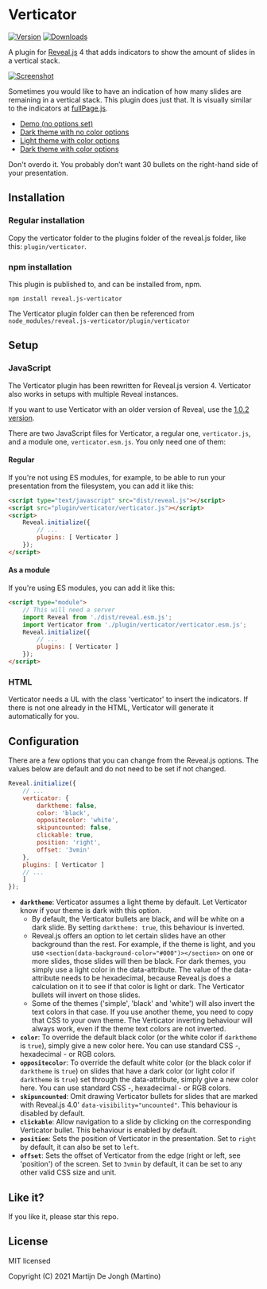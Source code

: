 # Verticator

[![Version](https://img.shields.io/npm/v/reveal.js-verticator)]() [![Downloads](https://img.shields.io/npm/dt/reveal.js-verticator)]()

A plugin for [Reveal.js](https://revealjs.com) 4 that adds indicators to show the amount of slides in a vertical stack. 

[![Screenshot](https://martinomagnifico.github.io/reveal.js-verticator/screenshot.png)](https://martinomagnifico.github.io/reveal.js-verticator/demo.html)

Sometimes you would like to have an indication of how many slides are remaining in a vertical stack. This plugin does just that. It is visually similar to the indicators at [fullPage.js](https://alvarotrigo.com/fullPage/). 

* [Demo (no options set)](https://martinomagnifico.github.io/reveal.js-verticator/demo.html)
* [Dark theme with no color options](https://martinomagnifico.github.io/reveal.js-verticator/demodark.html)
* [Light theme with color options](https://martinomagnifico.github.io/reveal.js-verticator/democolor.html)
* [Dark theme with color options](https://martinomagnifico.github.io/reveal.js-verticator/demodarkcolor.html)


Don't overdo it. You probably don’t want 30 bullets on the right-hand side of your presentation.




## Installation

### Regular installation

Copy the verticator folder to the plugins folder of the reveal.js folder, like this: `plugin/verticator`.

### npm installation

This plugin is published to, and can be installed from, npm.

```console
npm install reveal.js-verticator
```
The Verticator plugin folder can then be referenced from `node_modules/reveal.js-verticator/plugin/verticator `


## Setup

### JavaScript

The Verticator plugin has been rewritten for Reveal.js version 4. Verticator also works in setups with multiple Reveal instances.

If you want to use Verticator with an older version of Reveal, use the [1.0.2 version](https://github.com/Martinomagnifico/reveal.js-verticator/releases).

There are two JavaScript files for Verticator, a regular one, `verticator.js`, and a module one, `verticator.esm.js`. You only need one of them:

#### Regular 
If you're not using ES modules, for example, to be able to run your presentation from the filesystem, you can add it like this:

```html
<script type="text/javascript" src="dist/reveal.js"></script>
<script src="plugin/verticator/verticator.js"></script>
<script>
	Reveal.initialize({
		// ...
		plugins: [ Verticator ]
	});
</script>
```
#### As a module 
If you're using ES modules, you can add it like this:

```html
<script type="module">
	// This will need a server
	import Reveal from './dist/reveal.esm.js';
	import Verticator from './plugin/verticator/verticator.esm.js';
	Reveal.initialize({
		// ...
		plugins: [ Verticator ]
	});
</script>
```

### HTML

Verticator needs a UL with the class 'verticator' to insert the indicators. If there is not one already in the HTML, Verticator will generate it automatically for you. 


## Configuration

There are a few options that you can change from the Reveal.js options. The values below are default and do not need to be set if not changed.

```javascript
Reveal.initialize({
	// ...
	verticator: {
		darktheme: false,
		color: 'black',
		oppositecolor: 'white',
		skipuncounted: false,
		clickable: true,
		position: 'right',
		offset: '3vmin'
	},
	plugins: [ Verticator ]
	// ... 
	]
});
```

* **`darktheme`**: Verticator assumes a light theme by default. Let Verticator know if your theme is dark with this option.
    * By default, the Verticator bullets are black, and will be white on a dark slide. By setting `darktheme: true`, this behaviour is inverted. 
    * Reveal.js offers an option to let certain slides have an other background than the rest. For example, if the theme is light, and you use `<section(data-background-color="#000")></section>` on one or more slides, those slides will then be black. For dark themes, you simply use a light color in the data-attribute. The value of the data-attribute needs to be hexadecimal, because Reveal.js does a calculation on it to see if that color is light or dark. The Verticator bullets will invert on those slides.
    * Some of the themes ('simple', 'black' and 'white') will also invert the text colors in that case. If you use another theme, you need to copy that CSS to your own theme. The Verticator inverting behaviour will always work, even if the theme text colors are not inverted.
* **`color`**: To override the default black color (or the white color if `darktheme` is `true`), simply give a new color here. You can use standard CSS -, hexadecimal - or RGB colors.
* **`oppositecolor`**: To override the default white color (or the black color if `darktheme` is `true`) on slides that have a dark color (or light color if `darktheme` is `true`) set through the data-attribute, simply give a new color here. You can use standard CSS -, hexadecimal - or RGB colors.
* **`skipuncounted`**: Omit drawing Verticator bullets for slides that are marked with Reveal.js 4.0' `data-visibility="uncounted"`. This behaviour is disabled by default.
* **`clickable`**: Allow navigation to a slide by clicking on the corresponding Verticator bullet. This behaviour is enabled by default.
* **`position`**: Sets the position of Verticator in the presentation. Set to `right` by default, it can also be set to `left`.
* **`offset`**: Sets the offset of Verticator from the edge (right or left, see 'position') of the screen. Set to `3vmin` by default, it can be set to any other valid CSS size and unit. 

## Like it?

If you like it, please star this repo.


## License
MIT licensed

Copyright (C) 2021 Martijn De Jongh (Martino)
